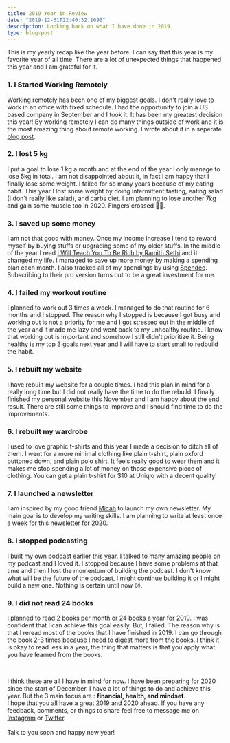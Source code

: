 ```yaml
---
title: 2019 Year in Review
date: "2019-12-31T22:40:32.169Z"
description: Looking back on what I have done in 2019.
type: blog-post
---
```


This is my yearly recap like the year before.
I can say that this year is my favorite year of all time. 
There are a lot of unexpected things that happened this year and I am grateful for it.


### 1. I Started Working Remotely
Working remotely has been one of my biggest goals. I don't really love to work in an office with fixed schedule. I had the opportunity to join a US based company in September and I took it. It has been my greatest decision this year! By working remotely I can do many things outside of work and it is the most amazing thing about remote working. I wrote about it in a seperate [blog post](https://juliancanderson.com/blog/working-remotely).

### 2. I lost 5 kg
I put a goal to lose 1 kg a month and at the end of the year I only manage to lose 5kg in total. I am not disappointed about it, in fact I am happy that I finally lose some weight. I failed for so many years because of my eating habit. This year I lost some weight by doing intermittent fasting, eating salad (I don't really like salad), and carbs diet. I am planning to lose another 7kg and gain some muscle too in 2020. Fingers crossed 🤞🏻.

### 3. I saved up some money
I am not that good with money. Once my income increase I tend to reward myself by buying stuffs or upgrading some of my older stuffs. In the middle of the year I read [I Will Teach You To Be Rich by Ramith Sethi](https://www.bookdepository.com/I-Will-Teach-You-Be-Rich-Ramit-Sethi/9780340998052?ref=grid-view&qid=1577762136252&sr=1-1) and it changed my life. I managed to save up more money by making a spending plan each month. I also tracked all of my spendings by using [Spendee](http://spendee.com/). Subscribing to their pro version turns out to be a great investment for me. 

### 4. I failed my workout routine
I planned to work out 3 times a week. I managed to do that routine for 6 months and I stopped. The reason why I stopped is because I got busy and working out is not a priority for me and I got stressed out in the middle of the year and it made me lazy and went back to my unhealthy routine. I know that working out is important and somehow I still didn't prioritize it. Being healthy is my top 3 goals next year and I will have to start small to redbuild the habit.

### 5. I rebuilt my website
I have rebuilt my website for a couple times. I had this plan in mind for a really long time but I did not really have the time to do the rebuild. I finally finished my personal website this November and I am happy about the end result. There are still some things to improve and I should find time to do the improvements.

### 6. I rebuilt my wardrobe
I used to love graphic t-shirts and this year I made a decision to ditch all of them. I went for a more minimal clothing like plain t-shirt, plain oxford buttoned down, and plain polo shirt. It feels really good to wear them and it makes me stop spending a lot of money on those expensive piece of clothing. You can get a plain t-shirt for $10 at Uniqlo with a decent quality!

### 7. I launched a newsletter
I am inspired by my good friend [Micah](https://micahcarroll.com/) to launch my own newsletter. My main goal is to develop my writing skills. I am planning to write at least once a week for this newsletter for 2020.

### 8. I stopped podcasting
I built my own podcast earlier this year. I talked to many amazing people on my podcast and I loved it. I stopped because I have some problems at that time and then I lost the momentum of building the podcast. I don't know what will be the future of the podcast, I might continue building it or I might build a new one. Nothing is certain until now 😕.


### 9. I did not read 24 books
I planned to read 2 books per month or 24 books a year for 2019. I was confident that I can achieve this goal easily. But, I failed. The reason why is that I reread most of the books that I have finished in 2019. I can go through the book 2-3 times because I need to digest more from the books. I think it is okay to read less in a year, the thing that matters is that you apply what you have learned from the books.

<br>

I think these are all I have in mind for now.
I have been preparing for 2020 since the start of December. I have a lot of things to do and achieve this year.
But the 3 main focus are : <b>financial, health, and mindset</b>.
<br>
I hope that you all have a great 2019 and 2020 ahead. If you have any feedback, comments, or things to share feel free to message me on [Instagram](https://instagram.com/juliancanderson) or [Twitter](https://twitter.com/juliancanderson).
<br>
<br>
Talk to you soon and happy new year!